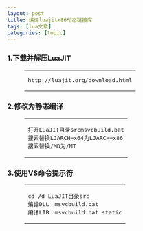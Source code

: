```yaml
---
layout: post
title: 编译luajitx86动态链接库 
tags: [lua文章]
categories: [topic]
---
```

<h3 id="1-下载并解压LuaJIT"><a href="#1-下载并解压LuaJIT" class="headerlink" title="1.下载并解压LuaJIT"></a>1.下载并解压LuaJIT</h3><figure class="highlight plain"><table><tbody><tr><td class="code"><pre><div class="line">http://luajit.org/download.html</div></pre></td></tr></tbody></table></figure>
<h3 id="2-修改为静态编译"><a href="#2-修改为静态编译" class="headerlink" title="2.修改为静态编译"></a>2.修改为静态编译</h3><figure class="highlight plain"><table><tbody><tr><td class="code"><pre><div class="line">打开LuaJIT目录srcmsvcbuild.bat</div><div class="line">搜索替换LJARCH=x64为LJARCH=x86</div><div class="line">搜索替换/MD为/MT</div></pre></td></tr></tbody></table></figure>
<h3 id="3-使用VS命令提示符"><a href="#3-使用VS命令提示符" class="headerlink" title="3.使用VS命令提示符"></a>3.使用VS命令提示符</h3><figure class="highlight plain"><table><tbody><tr><td class="code"><pre><div class="line">cd /d LuaJIT目录src</div><div class="line">编译DLL：msvcbuild.bat</div><div class="line">编译LIB：msvcbuild.bat static</div></pre></td></tr></tbody></table></figure>